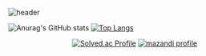 ![header](https://capsule-render.vercel.app/api?type=Waving&color=gradient&height=150&section=header&text=KIM%20DONGHYUN&fontSize=40)

![Anurag's GitHub stats](https://github-readme-stats.vercel.app/api?username=dongk1m&show_icons=true&theme=radical) [![Top Langs](https://github-readme-stats.vercel.app/api/top-langs/?username=dongk1m&layout=compact)](https://github.com/anuraghazra/github-readme-stats)

</div>
<div align="center">
 
  
 
 [![Solved.ac Profile](http://mazassumnida.wtf/api/v2/generate_badge?boj=gkfdkdlel)](https://solved.ac/profile/gkfdkdlel)
 [![mazandi profile](http://mazandi.herokuapp.com/api?handle=pro3069&theme=dark)](https://solved.ac/profile/gkfdkdlel)
</div>
